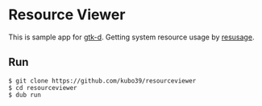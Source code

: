 # Resource Viewer

This is sample app for [gtk-d](https://gtkd.org/). Getting system resource usage by [resusage](https://github.com/FreeSlave/resusage).

## Run

```console
$ git clone https://github.com/kubo39/resourceviewer
$ cd resourceviewer
$ dub run
```
